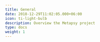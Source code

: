 ```yaml
---
title: General
date: 2018-12-29T11:02:05.000+06:00
icon: ti-light-bulb
description: Overview the Metapsy project
type: docs
weight: 1
---
```

